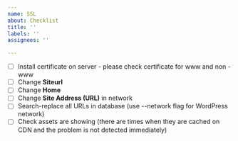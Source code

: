 ```yaml
---
name: SSL
about: Checklist
title: ''
labels: ''
assignees: ''

---
```


- [ ] Install certificate on server - please check certificate for www and non - www
- [ ] Change **Siteurl**
- [ ] Change **Home**
- [ ] Change **Site Address (URL)** in network
- [ ] Search-replace all URLs in database (use --network flag for WordPress network)
- [ ] Check assets are showing (there are times when they are cached on CDN and the problem is not detected immediately)

